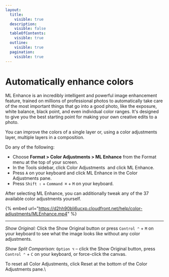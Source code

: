 ```yaml
---
layout:
  title:
    visible: true
  description:
    visible: false
  tableOfContents:
    visible: true
  outline:
    visible: true
  pagination:
    visible: true
---
```


# Automatically enhance colors

ML Enhance is an incredibly intelligent and powerful image enhancement feature, trained on millions of professional photos to automatically take care of the most important things that go into a good photo, like the exposure, white balance, black point, and even individual color ranges. It's designed to give you the best starting point for making your own creative edits to a photo.

You can improve the colors of a single layer or, using a color adjustments layer, multiple layers in a composition.

Do any of the following:

* Choose **Format > Color Adjustments > ML Enhance** from the Format menu at the top of your screen.
* In the Tools sidebar, click Color Adjustments <img src="https://help.pixelmator.com/pixelmator-pro/3.5/assets/English/1581000192000.png" alt="" data-size="line"> and click ML Enhance.
* Press `A` on your keyboard and click ML Enhance in the Color Adjustments pane.
* Press `Shift ⇧` + `Command ⌘` + `M` on your keyboard.

After selecting ML Enhance, you can additionally tweak any of the 37 available color adjustments yourself.

{% embed url="https://d2hh90bli6ucxp.cloudfront.net/help/color-adjustments/MLEnhance.mp4" %}

***

_Show Original:_ Click the Show Original button or press `Control ⌃` + `M` on your keyboard to see what the image looks like without any color adjustments.

_Show Split Comparison:_ `Option ⌥` – click the Show Original button, press `Control ⌃` + `C` on your keyboard, or force-click the canvas.

To reset all Color Adjustments, click Reset at the bottom of the Color Adjustments pane.\
